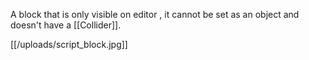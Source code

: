 A block that is only visible on editor , it cannot be set as an object and doesn't have a [[Collider]].

[[/uploads/script_block.jpg]]